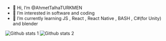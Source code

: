- 👋 Hi, I’m @AhmetTalhaTURKMEN
- 👀 I’m interested in software and coding
- 🌱 I’m currently learning JS , React , React Native , BASH , C#(for Unity) and blender

<!---
AhmetTalhaTURKMEN/AhmetTalhaTURKMEN is a ✨ special ✨ repository because its `README.md` (this file) appears on your GitHub profile.
You can click the Preview link to take a look at your changes.
--->

![Github stats 1](https://github-readme-stats.vercel.app/api?username=AhmetTalhaTURKMEN&show_icons=true&theme=gradient) 
![Github stats 2](https://github-readme-stats.vercel.app/api?username=AhmetTalhaTURKMEN&show_icons=true&theme=radical)
